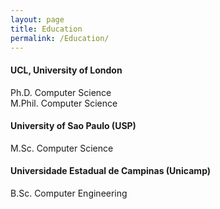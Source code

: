 ```yaml
---
layout: page
title: Education
permalink: /Education/
---
```


#### UCL, University of London
Ph.D. Computer Science <br/>
M.Phil. Computer Science

#### University of Sao Paulo (USP)
M.Sc. Computer Science

#### Universidade Estadual de Campinas (Unicamp)
B.Sc. Computer Engineering

